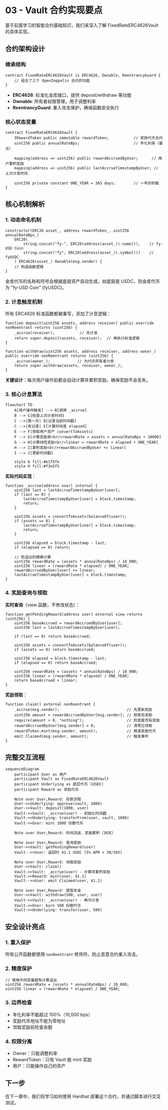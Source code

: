 # 03 - Vault 合约实现要点

基于前面学习的智能合约基础知识，我们来深入了解 FixedRateERC4626Vault 的具体实现。

## 合约架构设计

### 继承结构
```solidity
contract FixedRateERC4626Vault is ERC4626, Ownable, ReentrancyGuard {
    // 组合了三个 OpenZeppelin 合约的功能
}
```

- **ERC4626**: 标准化金库接口，提供 deposit/withdraw 等功能
- **Ownable**: 所有者权限管理，用于调整利率
- **ReentrancyGuard**: 重入攻击保护，确保函数安全执行

### 核心状态变量

```solidity
contract FixedRateERC4626Vault {
    IRewardToken public immutable rewardToken;           // 奖励代币合约
    uint256 public annualRateBps;                        // 年化利率（基点）
    
    mapping(address => uint256) public rewardAccruedByUser;      // 用户累积奖励
    mapping(address => uint256) public lastAccrueTimestampByUser; // 上次计息时间
    
    uint256 private constant ONE_YEAR = 365 days;        // 一年的秒数
}
```

## 核心机制解析

### 1. 动态命名机制
```solidity
constructor(ERC20 asset_, address rewardToken_, uint256 annualRateBps_) 
    ERC20(
        string.concat("fy-", ERC20(address(asset_)).name()),    // fy-USD Coin
        string.concat("fy", ERC20(address(asset_)).symbol())    // fyUSDC
    ) ERC4626(asset_) Ownable(msg.sender) {
    // 构造函数逻辑
}
```

金库代币的名称和符号会根据底层资产自动生成，如底层是 USDC，则金库代币为 "fy-USD Coin" (fyUSDC)。

### 2. 计息触发机制

所有 ERC4626 标准函数都被重写，添加了计息逻辑：

```solidity
function deposit(uint256 assets, address receiver) public override nonReentrant returns (uint256) {
    _accrue(receiver);           // 先计息
    return super.deposit(assets, receiver);  // 再执行标准逻辑
}

function withdraw(uint256 assets, address receiver, address owner_) public override nonReentrant returns (uint256) {
    _accrue(owner_);            // 为代币所有者计息
    return super.withdraw(assets, receiver, owner_);
}
```

**关键设计**：每次用户操作前都会自动计算并累积奖励，确保奖励不会丢失。

### 3. 核心计息算法

```mermaid
flowchart TD
    A[用户操作触发] --> B[调用 _accrue]
    B --> C{检查上次计息时间}
    C -->|第一次| D[记录当前时间戳]
    C -->|有记录| E[计算时间差 elapsed]
    E --> F[获取用户资产 convertToAssets]
    F --> G[计算奖励率<br/>rewardRate = assets × annualRateBps ÷ 10000]
    G --> H[计算线性奖励<br/>linear = rewardRate × elapsed ÷ ONE_YEAR]
    H --> I[累积奖励<br/>rewardAccruedByUser += linear]
    I --> J[更新时间戳]
    
    style G fill:#e1f5fe
    style H fill:#f3e5f5
```

**实际代码实现**：
```solidity
function _accrue(address user) internal {
    uint256 last = lastAccrueTimestampByUser[user];
    if (last == 0) {
        lastAccrueTimestampByUser[user] = block.timestamp;
        return;
    }
    
    uint256 assets = convertToAssets(balanceOf(user));
    if (assets == 0) {
        lastAccrueTimestampByUser[user] = block.timestamp;
        return;
    }
    
    uint256 elapsed = block.timestamp - last;
    if (elapsed == 0) return;
    
    // 防溢出的精确计算
    uint256 rewardRate = (assets * annualRateBps) / 10_000;
    uint256 linear = (rewardRate * elapsed) / ONE_YEAR;
    rewardAccruedByUser[user] += linear;
    lastAccrueTimestampByUser[user] = block.timestamp;
}
```

### 4. 奖励查询与领取

**实时查询**（view 函数，不修改状态）：
```solidity
function getPendingReward(address user) external view returns (uint256) {
    uint256 baseAccrued = rewardAccruedByUser[user];
    uint256 last = lastAccrueTimestampByUser[user];
    
    if (last == 0) return baseAccrued;
    
    uint256 assets = convertToAssets(balanceOf(user));
    if (assets == 0) return baseAccrued;
    
    uint256 elapsed = block.timestamp - last;
    if (elapsed == 0) return baseAccrued;
    
    uint256 rewardRate = (assets * annualRateBps) / 10_000;
    uint256 linear = (rewardRate * elapsed) / ONE_YEAR;
    return baseAccrued + linear;
}
```

**奖励领取**：
```solidity
function claim() external nonReentrant {
    _accrue(msg.sender);                              // 先更新奖励
    uint256 amount = rewardAccruedByUser[msg.sender]; // 获取总奖励
    require(amount > 0, "nothing");                   // 检查是否有奖励
    rewardAccruedByUser[msg.sender] = 0;              // 清零已领取
    rewardToken.mint(msg.sender, amount);             // 铸造奖励代币
    emit Claimed(msg.sender, amount);                 // 触发事件
}
```

## 完整交互流程

```mermaid
sequenceDiagram
    participant User as 用户
    participant Vault as FixedRateERC4626Vault
    participant Underlying as 底层代币 (USDC)
    participant Reward as 奖励代币
    
    Note over User,Reward: 存款流程
    User->>Underlying: approve(vault, 1000)
    User->>Vault: deposit(1000, user)
    Vault->>Vault: _accrue(user) - 初始化时间戳
    Vault->>Underlying: transferFrom(user, vault, 1000)
    Vault->>User: mint 1000 份额代币
    
    Note over User,Reward: 时间流逝，奖励累积（30天）
    
    Note over User,Reward: 查询奖励
    User->>Vault: getPendingReward(user)
    Vault-->>User: 返回约 41.1 USDC (5% APR × 30/365)
    
    Note over User,Reward: 领取奖励
    User->>Vault: claim()
    Vault->>Vault: _accrue(user) - 计算并累积奖励
    Vault->>Reward: mint(user, 41.1)
    Vault-->>User: emit Claimed(user, 41.1)
    
    Note over User,Reward: 提取本金
    User->>Vault: withdraw(500, user, user)
    Vault->>Vault: _accrue(user) - 再次计息
    Vault->>User: burn 500 份额代币
    Vault->>Underlying: transfer(user, 500)
```

## 安全设计亮点

### 1. 重入保护
所有公开函数都使用 `nonReentrant` 修饰符，防止恶意合约重入攻击。

### 2. 精度保护
```solidity
// 使用中间变量避免计算溢出
uint256 rewardRate = (assets * annualRateBps) / 10_000;
uint256 linear = (rewardRate * elapsed) / ONE_YEAR;
```

### 3. 边界检查
- 年化利率不能超过 100%（10,000 bps）
- 奖励代币地址不能为零地址
- 领取奖励前检查余额

### 4. 权限分离
- Owner：只能调整利率
- RewardToken：只有 Vault 能 mint 奖励
- 用户：只能操作自己的资产

## 下一步

在下一章中，我们将学习如何使用 Hardhat 部署这个合约，并通过脚本进行交互测试。